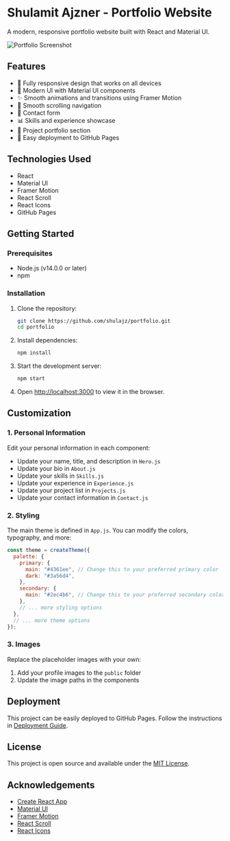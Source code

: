 # Shulamit Ajzner - Portfolio Website

A modern, responsive portfolio website built with React and Material UI.

![Portfolio Screenshot](public/screenshot.png)

## Features

- 📱 Fully responsive design that works on all devices
- 🎨 Modern UI with Material UI components
- ✨ Smooth animations and transitions using Framer Motion
- 🔗 Smooth scrolling navigation
- 📝 Contact form
- 📊 Skills and experience showcase
- 📂 Project portfolio section
- 🚀 Easy deployment to GitHub Pages

## Technologies Used

- React
- Material UI
- Framer Motion
- React Scroll
- React Icons
- GitHub Pages

## Getting Started

### Prerequisites

- Node.js (v14.0.0 or later)
- npm

### Installation

1. Clone the repository:

   ```bash
   git clone https://github.com/shulajz/portfolio.git
   cd portfolio
   ```

2. Install dependencies:

   ```bash
   npm install
   ```

3. Start the development server:

   ```bash
   npm start
   ```

4. Open [http://localhost:3000](http://localhost:3000) to view it in the browser.

## Customization

### 1. Personal Information

Edit your personal information in each component:

- Update your name, title, and description in `Hero.js`
- Update your bio in `About.js`
- Update your skills in `Skills.js`
- Update your experience in `Experience.js`
- Update your project list in `Projects.js`
- Update your contact information in `Contact.js`

### 2. Styling

The main theme is defined in `App.js`. You can modify the colors, typography, and more:

```javascript
const theme = createTheme({
  palette: {
    primary: {
      main: "#4361ee", // Change this to your preferred primary color
      dark: "#3a56d4",
    },
    secondary: {
      main: "#2ec4b6", // Change this to your preferred secondary color
    },
    // ... more styling options
  },
  // ... more theme options
});
```

### 3. Images

Replace the placeholder images with your own:

1. Add your profile images to the `public` folder
2. Update the image paths in the components

## Deployment

This project can be easily deployed to GitHub Pages. Follow the instructions in [Deployment Guide](DEPLOYMENT.md).

## License

This project is open source and available under the [MIT License](LICENSE).

## Acknowledgements

- [Create React App](https://create-react-app.dev/)
- [Material UI](https://mui.com/)
- [Framer Motion](https://www.framer.com/motion/)
- [React Scroll](https://github.com/fisshy/react-scroll)
- [React Icons](https://react-icons.github.io/react-icons/)
